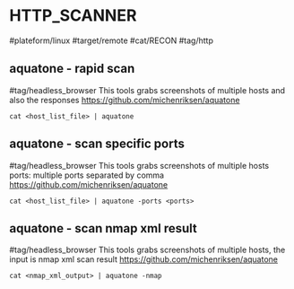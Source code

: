 # HTTP_SCANNER
#plateform/linux #target/remote #cat/RECON #tag/http

## aquatone - rapid scan
#tag/headless_browser
This tools grabs screenshots of multiple hosts and also the responses
https://github.com/michenriksen/aquatone
```
cat <host_list_file> | aquatone 
```

## aquatone - scan specific ports
#tag/headless_browser
This tools grabs screenshots of multiple hosts ports: multiple ports separated by comma 
https://github.com/michenriksen/aquatone

```
cat <host_list_file> | aquatone -ports <ports>
```

## aquatone - scan nmap xml result
#tag/headless_browser
This tools grabs screenshots of multiple hosts, the input is nmap xml scan result 
https://github.com/michenriksen/aquatone

```
cat <nmap_xml_output> | aquatone -nmap
```